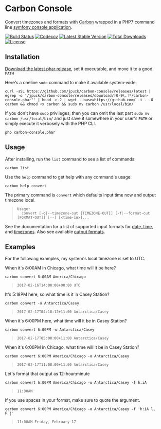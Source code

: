 # Carbon Console

Convert timezones and formats with [Carbon][18] wrapped in a PHP7 command line
[symfony console application][1].

[![Build Status][12]][11]
[![Codecov][16]][14]
[![Latest Stable Version][7]][6]
[![Total Downloads][8]][6]
[![License][9]][6]

## Installation

[Download the latest phar release][6], set it executable,
and move it to a good `PATH`

Here's a oneline `sudo` command to make it available system-wide:

    curl -sSL https://github.com/jpuck/carbon-console/releases/latest | egrep -o '/jpuck/carbon-console/releases/download/[0-9\.]*/carbon-console.phar"' | head -c-2 | wget --base=https://github.com/ -i - -O carbon && chmod +x carbon && sudo mv carbon /usr/local/bin/

If you don't have `sudo` privileges, then you can omit the last part
`sudo mv carbon /usr/local/bin/` and just save it somewhere in your user's `PATH`
or simply execute it verbosely with the PHP CLI.

    php carbon-console.phar

## Usage

After installing, run the `list` command to see a list of commands:

    carbon list

Use the `help` command to get help with any command's usage:

    carbon help convert

The primary command is `convert` which defaults input time now and output timezone local.

>     Usage:
>       convert [-o|--timezone-out [TIMEZONE-OUT]] [-f|--format-out [FORMAT-OUT]] [--] [<time-in>]...

See the documentation for a list of supported input formats for
[date, time][19], and [timezones][17]. Also see available [output formats][20].

## Examples

For the following examples, my system's local timezone is set to UTC.

When it's 8:00AM in Chicago, what time will it be here?

    carbon convert 8:00AM America/Chicago

>     2017-02-16T14:00:00+00:00 UTC

It's 5:18PM here, so what time is it in Casey Station?

    carbon convert -o Antarctica/Casey

>     2017-02-17T04:18:12+11:00 Antarctica/Casey

When it's 6:00PM here, what time will it be in Casey Station?

    carbon convert 6:00PM -o Antarctica/Casey

>     2017-02-17T05:00:00+11:00 Antarctica/Casey

When it's 6:00PM in Chicago, what time will it be in Casey Station?

    carbon convert 6:00PM America/Chicago -o Antarctica/Casey

>     2017-02-17T11:00:00+11:00 Antarctica/Casey

Let's format that output as 12-hour:minute

    carbon convert 6:00PM America/Chicago -o Antarctica/Casey -f h:iA

>     11:00AM

If you use spaces in your format, make sure to quote the argument.

    carbon convert 6:00PM America/Chicago -o Antarctica/Casey -f 'h:iA l, F j'

>     11:00AM Friday, February 17

[1]:http://symfony.com/doc/current/components/console.html
[6]:https://github.com/jpuck/carbon-console/releases/latest
[7]:https://poser.pugx.org/jpuck/carbon-console/v/stable
[8]:https://img.shields.io/github/downloads/jpuck/carbon-console/total.svg
[9]:https://poser.pugx.org/jpuck/carbon-console/license
[11]:https://travis-ci.org/jpuck/carbon-console
[12]:https://travis-ci.org/jpuck/carbon-console.svg?branch=master
[14]:https://codecov.io/gh/jpuck/carbon-console/branch/master
[16]:https://img.shields.io/codecov/c/github/jpuck/carbon-console/master.svg
[17]:http://php.net/manual/en/timezones.php
[18]:http://carbon.nesbot.com/
[19]:http://php.net/manual/en/datetime.formats.php
[20]:http://php.net/manual/en/function.date.php#refsect1-function.date-parameters
